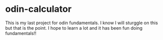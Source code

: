 # odin-calculator

This is my last project for odin fundamentals. I know I will sturggle on this but that is the point. I hope to learn a lot and it has been fun doing fundamentals!!

